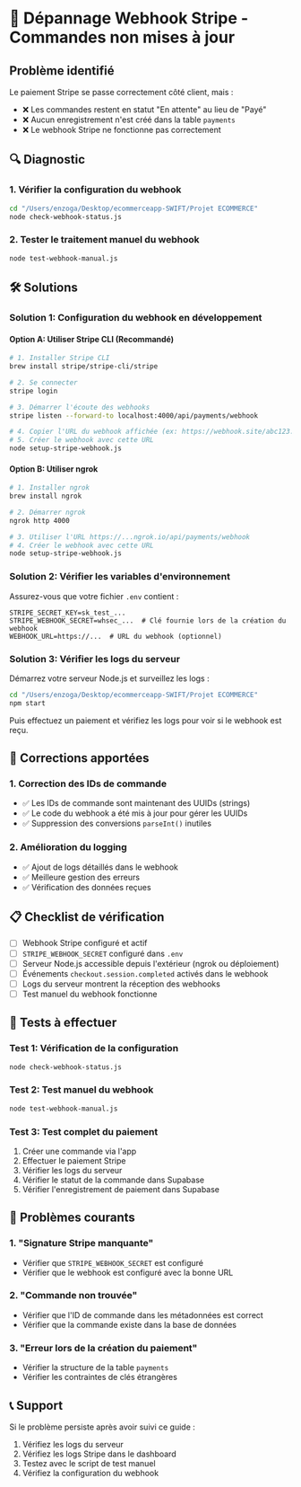 # 🔧 Dépannage Webhook Stripe - Commandes non mises à jour

## Problème identifié
Le paiement Stripe se passe correctement côté client, mais :
- ❌ Les commandes restent en statut "En attente" au lieu de "Payé"
- ❌ Aucun enregistrement n'est créé dans la table `payments`
- ❌ Le webhook Stripe ne fonctionne pas correctement

## 🔍 Diagnostic

### 1. Vérifier la configuration du webhook
```bash
cd "/Users/enzoga/Desktop/ecommerceapp-SWIFT/Projet ECOMMERCE"
node check-webhook-status.js
```

### 2. Tester le traitement manuel du webhook
```bash
node test-webhook-manual.js
```

## 🛠️ Solutions

### Solution 1: Configuration du webhook en développement

#### Option A: Utiliser Stripe CLI (Recommandé)
```bash
# 1. Installer Stripe CLI
brew install stripe/stripe-cli/stripe

# 2. Se connecter
stripe login

# 3. Démarrer l'écoute des webhooks
stripe listen --forward-to localhost:4000/api/payments/webhook

# 4. Copier l'URL du webhook affichée (ex: https://webhook.site/abc123...)
# 5. Créer le webhook avec cette URL
node setup-stripe-webhook.js
```

#### Option B: Utiliser ngrok
```bash
# 1. Installer ngrok
brew install ngrok

# 2. Démarrer ngrok
ngrok http 4000

# 3. Utiliser l'URL https://...ngrok.io/api/payments/webhook
# 4. Créer le webhook avec cette URL
node setup-stripe-webhook.js
```

### Solution 2: Vérifier les variables d'environnement

Assurez-vous que votre fichier `.env` contient :
```env
STRIPE_SECRET_KEY=sk_test_...
STRIPE_WEBHOOK_SECRET=whsec_...  # Clé fournie lors de la création du webhook
WEBHOOK_URL=https://...  # URL du webhook (optionnel)
```

### Solution 3: Vérifier les logs du serveur

Démarrez votre serveur Node.js et surveillez les logs :
```bash
cd "/Users/enzoga/Desktop/ecommerceapp-SWIFT/Projet ECOMMERCE"
npm start
```

Puis effectuez un paiement et vérifiez les logs pour voir si le webhook est reçu.

## 🔄 Corrections apportées

### 1. Correction des IDs de commande
- ✅ Les IDs de commande sont maintenant des UUIDs (strings)
- ✅ Le code du webhook a été mis à jour pour gérer les UUIDs
- ✅ Suppression des conversions `parseInt()` inutiles

### 2. Amélioration du logging
- ✅ Ajout de logs détaillés dans le webhook
- ✅ Meilleure gestion des erreurs
- ✅ Vérification des données reçues

## 📋 Checklist de vérification

- [ ] Webhook Stripe configuré et actif
- [ ] `STRIPE_WEBHOOK_SECRET` configuré dans `.env`
- [ ] Serveur Node.js accessible depuis l'extérieur (ngrok ou déploiement)
- [ ] Événements `checkout.session.completed` activés dans le webhook
- [ ] Logs du serveur montrent la réception des webhooks
- [ ] Test manuel du webhook fonctionne

## 🧪 Tests à effectuer

### Test 1: Vérification de la configuration
```bash
node check-webhook-status.js
```

### Test 2: Test manuel du webhook
```bash
node test-webhook-manual.js
```

### Test 3: Test complet du paiement
1. Créer une commande via l'app
2. Effectuer le paiement Stripe
3. Vérifier les logs du serveur
4. Vérifier le statut de la commande dans Supabase
5. Vérifier l'enregistrement de paiement dans Supabase

## 🚨 Problèmes courants

### 1. "Signature Stripe manquante"
- Vérifier que `STRIPE_WEBHOOK_SECRET` est configuré
- Vérifier que le webhook est configuré avec la bonne URL

### 2. "Commande non trouvée"
- Vérifier que l'ID de commande dans les métadonnées est correct
- Vérifier que la commande existe dans la base de données

### 3. "Erreur lors de la création du paiement"
- Vérifier la structure de la table `payments`
- Vérifier les contraintes de clés étrangères

## 📞 Support

Si le problème persiste après avoir suivi ce guide :
1. Vérifiez les logs du serveur
2. Vérifiez les logs Stripe dans le dashboard
3. Testez avec le script de test manuel
4. Vérifiez la configuration du webhook 